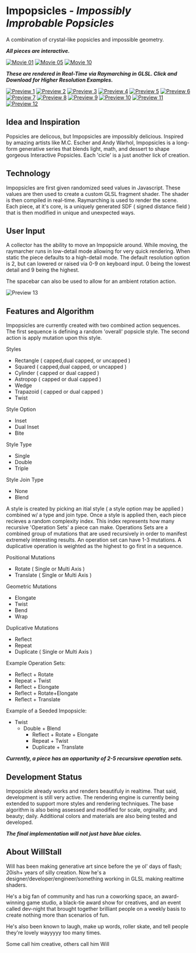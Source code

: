 # **Impopsicles** - *Impossibly Improbable Popsicles*
A combination of crystal-like popsicles and impossible geometry.

***All pieces are interactive.***

[![Movie 01](./videos/01.gif)](./videos/01.mp4)
[![Movie 05](./videos/05.gif)](./videos/05.mp4)
[![Movie 10](./videos/10.gif)](./videos/10.mp4)

***These are rendered in Real-Time via Raymarching in GLSL. Click and Download for Higher Resolution Examples.***

[![Preview 1](./thumbnails/01_thumb.png)](./full/01.png)
[![Preview 2](./thumbnails/02_thumb.png)](./full/02.png)
[![Preview 3](./thumbnails/03_thumb.png)](./full/03.png)
[![Preview 4](./thumbnails/04_thumb.png)](./full/04.png)
[![Preview 5](./thumbnails/05_thumb.png)](./full/05.png)
[![Preview 6](./thumbnails/06_thumb.png)](./full/06.png)
[![Preview 7](./thumbnails/07_thumb.png)](./full/07.png)
[![Preview 8](./thumbnails/08_thumb.png)](./full/08.png)
[![Preview 9](./thumbnails/09_thumb.png)](./full/09.png)
[![Preview 10](./thumbnails/10_thumb.png)](./full/10.png)
[![Preview 11](./thumbnails/11_thumb.png)](./full/11.png)
[![Preview 12](./thumbnails/12_thumb.png)](./full/12.png)

## Idea and Inspiration
Popsicles are delicous, but Impopsicles are impossibly delicious. Inspired by amazing artists like M.C. Escher and Andy Warhol, Impopsicles is a long-form generative series that blends light, math, and dessert to shape gorgeous Interactive Popsicles. Each 'cicle' is a just another lick of creation.

## Technology
Impopsicles are first given randomized seed values in Javascript. These values are then used to create a custom GLSL fragment shader. The shader is then compiled in real-time. Raymarching is used to render the scene. Each piece, at it's core, is a uniquely generated SDF ( signed distance field ) that is then modified in unique and unexpected ways.

## User Input
A collector has the ability to move an Impopsicle around. While moving, the raymarcher runs in low-detail mode allowing for very quick rendering. When static the piece defaults to a high-detail mode. The default resolution option is 2, but can lowered or raised via 0-9 on keyboard input. 0 being the lowest detail and 9 being the highest.

The spacebar can also be used to allow for an ambient rotation action.

![Preview 13](./full/13.png)

## Features and Algorithm

Impopsicles are currently created with two combined action sequences. The first sequence is defining a random 'overall' popsicle style. The second action is apply mutation upon this style.

Styles
  - Rectangle ( capped,dual capped, or uncapped ) 
  - Squared ( capped,dual capped, or uncapped )
  - Cylinder ( capped or dual capped )
  - Astropop ( capped or dual capped )
  - Wedge 
  - Trapazoid ( capped or dual capped )
  - Twist

Style Option
  - Inset
  - Dual Inset
  - Bite
  
Style Type
  - Single
  - Double
  - Triple

Style Join Type
  - None
  - Blend

A style is created by picking an itial style ( a style option may be applied ) combined w/ a type and join type. Once a style is applied then, each piece recieves a random complexity index. This index represents how many recursive 'Operation Sets' a piece can make. Operations Sets are a combined group of mutations that are used recursively in order to manifest extremely interesting results. An operation set can have 1-3 mutations. A duplicative operation is weighted as the highest to go first in a sequence.

Positional Mutations
  - Rotate ( Single or Multi Axis )
  - Translate ( Single or Multi Axis )

Geometric Mutations
  - Elongate
  - Twist
  - Bend
  - Wrap

Duplicative Mutations
  - Reflect
  - Repeat
  - Duplicate ( Single or Multi Axis )

Example Operation Sets:
  - Reflect + Rotate
  - Repeat + Twist
  - Reflect + Elongate
  - Reflect + Rotate+Elongate
  - Reflect + Translate

Example of a Seeded Impopsicle:
  - Twist
    - Double + Blend
      - Reflect + Rotate + Elongate
      - Repeat + Twist
      - Duplicate + Translate

***Currently, a piece has an opportunity of 2-5 recursisve operation sets.***

## Development Status
Impopsicle already works and renders beautifuly in realtime. That said, development is still very active. The rendering engine is currently being extended to support more styles and rendering techniques. The base algorithm is also being assessed and modified for scale, orginality, and beauty; daily. Additional colors and materials are also being tested and developed.

***The final implementation will not just have blue cicles.***

## About WillStall
Will has been making generative art since before the ye ol' days of flash; 20ish+ years of silly creation. Now he's a designer/developer/engineer/something working in GLSL making realtime shaders.

He's a big fan of community and has run a coworking space, an award-winning game studio, a black-tie award show for creatives, and an event called dev-night that brought together brilliant people on a weekly basis to create nothing more than scenarios of fun.

He's also been known to laugh, make up words, roller skate, and tell people they're lovely wayyyyy too many times.

Some call him creative, others call him Will


